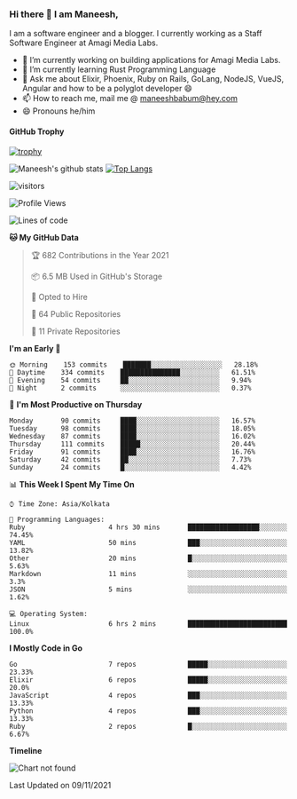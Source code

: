 ### Hi there 👋 I am Maneesh,

I am a software engineer and a blogger. I currently working as a Staff Software Engineer at Amagi Media Labs.


- 🔭 I’m currently working on building applications for Amagi Media Labs.
- 🌱 I’m currently learning Rust Programming Language
- 💬 Ask me about Elixir, Phoenix, Ruby on Rails, GoLang, NodeJS, VueJS, Angular and how to be a polyglot developer 😄
- 📫 How to reach me, mail me @ maneeshbabum@hey.com
- 😄 Pronouns he/him

#### GitHub Trophy
[![trophy](https://github-profile-trophy.vercel.app/?username=mbm-c)](https://github.com/ryo-ma/github-profile-trophy)

![Maneesh's github stats](https://github-readme-stats.vercel.app/api?username=mbm-c&show_icons=true)
[![Top Langs](https://github-readme-stats.vercel.app/api/top-langs/?username=mbm-c)](https://github.com/anuraghazra/github-readme-stats)


![visitors](https://visitor-badge.glitch.me/badge?page_id=maneeshbabu.maneeshbabu)

<!--START_SECTION:waka-->
![Profile Views](http://img.shields.io/badge/Profile%20Views-0-blue)

![Lines of code](https://img.shields.io/badge/From%20Hello%20World%20I%27ve%20Written-293809%20lines%20of%20code-blue)

**🐱 My GitHub Data** 

> 🏆 682 Contributions in the Year 2021
 > 
> 📦 6.5 MB Used in GitHub's Storage 
 > 
> 💼 Opted to Hire
 > 
> 📜 64 Public Repositories 
 > 
> 🔑 11 Private Repositories  
 > 
**I'm an Early 🐤** 

```text
🌞 Morning    153 commits    ███████░░░░░░░░░░░░░░░░░░   28.18% 
🌆 Daytime    334 commits    ███████████████░░░░░░░░░░   61.51% 
🌃 Evening    54 commits     ██░░░░░░░░░░░░░░░░░░░░░░░   9.94% 
🌙 Night      2 commits      ░░░░░░░░░░░░░░░░░░░░░░░░░   0.37%

```
📅 **I'm Most Productive on Thursday** 

```text
Monday       90 commits     ████░░░░░░░░░░░░░░░░░░░░░   16.57% 
Tuesday      98 commits     ████░░░░░░░░░░░░░░░░░░░░░   18.05% 
Wednesday    87 commits     ████░░░░░░░░░░░░░░░░░░░░░   16.02% 
Thursday     111 commits    █████░░░░░░░░░░░░░░░░░░░░   20.44% 
Friday       91 commits     ████░░░░░░░░░░░░░░░░░░░░░   16.76% 
Saturday     42 commits     ██░░░░░░░░░░░░░░░░░░░░░░░   7.73% 
Sunday       24 commits     █░░░░░░░░░░░░░░░░░░░░░░░░   4.42%

```


📊 **This Week I Spent My Time On** 

```text
⌚︎ Time Zone: Asia/Kolkata

💬 Programming Languages: 
Ruby                     4 hrs 30 mins       ██████████████████░░░░░░░   74.45% 
YAML                     50 mins             ███░░░░░░░░░░░░░░░░░░░░░░   13.82% 
Other                    20 mins             █░░░░░░░░░░░░░░░░░░░░░░░░   5.63% 
Markdown                 11 mins             ░░░░░░░░░░░░░░░░░░░░░░░░░   3.3% 
JSON                     5 mins              ░░░░░░░░░░░░░░░░░░░░░░░░░   1.62%

💻 Operating System: 
Linux                    6 hrs 2 mins        █████████████████████████   100.0%

```

**I Mostly Code in Go** 

```text
Go                       7 repos             █████░░░░░░░░░░░░░░░░░░░░   23.33% 
Elixir                   6 repos             █████░░░░░░░░░░░░░░░░░░░░   20.0% 
JavaScript               4 repos             ███░░░░░░░░░░░░░░░░░░░░░░   13.33% 
Python                   4 repos             ███░░░░░░░░░░░░░░░░░░░░░░   13.33% 
Ruby                     2 repos             █░░░░░░░░░░░░░░░░░░░░░░░░   6.67%

```


**Timeline**

![Chart not found](https://raw.githubusercontent.com/mbm-c/mbm-c/master/charts/bar_graph.png) 


 Last Updated on 09/11/2021
<!--END_SECTION:waka-->

<!--
**maneeshbabu/maneeshbabu** is a ✨ _special_ ✨ repository because its `README.md` (this file) appears on your GitHub profile.

Here are some ideas to get you started:

- 🔭 I’m currently working on ...
- 🌱 I’m currently learning ...
- 👯 I’m looking to collaborate on ...
- 🤔 I’m looking for help with ...
- 💬 Ask me about ...
- 📫 How to reach me: ...
- 😄 Pronouns: ...
- ⚡ Fun fact: ...
-->
